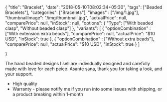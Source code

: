 {
    "title": "Bracelet",
    "date": "2018-05-10T08:02:34+05:30",
    "tags": ["Beaded Bracelets"],
    "categories": ["Bracelets"],
    "images" : ["/img/1.jpg"],
    "thumbnailImage": "/img/thumbnail.jpg",
    "actualPrice": null,
    "comparePrice": null,
    "inStock": null,
    "options": {
        "Type": ["With beaded clasp", "Without beaded clasp"]
    },
    "variants":  [
        {
            "optionCombination" : ["With extension extra beads"],
            "comparePrice": null,
            "actualPrice": "$10 USD",
            "inStock": true
        },
        {
            "optionCombination" : ["Without extra beads"],
            "comparePrice": null,
            "actualPrice": "$10 USD",
            "inStock": true
        }
    ]

}

The hand beaded designs I sell are individually designed and carefully made with love for each peice. Asante sana, thank you for taking a look, and your support.

- High quality
- Warranty - please notify me if you run into some issues with shipping, or a product breaking within 1-month
